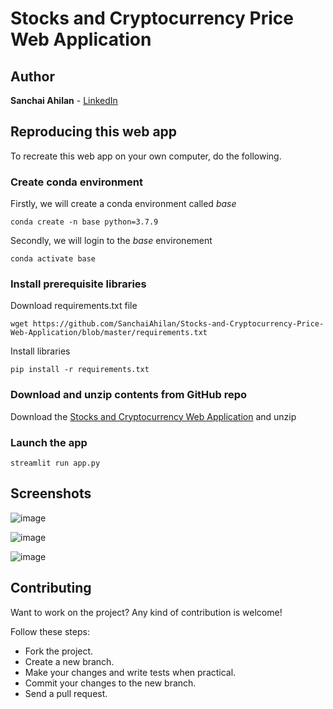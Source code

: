 # Stocks and Cryptocurrency Price Web Application


## Author
**Sanchai Ahilan** - [LinkedIn](https://www.linkedin.com/in/sanchai-ahilan-j-k-812953222/)


## Reproducing this web app
To recreate this web app on your own computer, do the following.

### Create conda environment
Firstly, we will create a conda environment called *base*
```
conda create -n base python=3.7.9
```
Secondly, we will login to the *base* environement
```
conda activate base
```

### Install prerequisite libraries
Download requirements.txt file
```
wget https://github.com/SanchaiAhilan/Stocks-and-Cryptocurrency-Price-Web-Application/blob/master/requirements.txt
```
Install libraries
```
pip install -r requirements.txt
```

### Download and unzip contents from GitHub repo
Download the [Stocks and Cryptocurrency Web Application](https://github.com/SanchaiAhilan/Stocks-and-Cryptocurrency-Price-Web-Application/archive/master.zip) and unzip

###  Launch the app
```
streamlit run app.py
```


## Screenshots
![image](https://user-images.githubusercontent.com/89059194/143189441-7b56a5df-a1e1-46a1-a38a-db383c079fd6.png)

![image](https://user-images.githubusercontent.com/89059194/143190195-c3350f95-2722-499e-9eca-78c0fee16df4.png)

![image](https://user-images.githubusercontent.com/89059194/143189760-c77c3d9a-8db3-4385-8fc1-75b489ddb4b1.png)


## Contributing
Want to work on the project? Any kind of contribution is welcome!

Follow these steps:
* Fork the project.
* Create a new branch.
* Make your changes and write tests when practical.
* Commit your changes to the new branch.
* Send a pull request.
